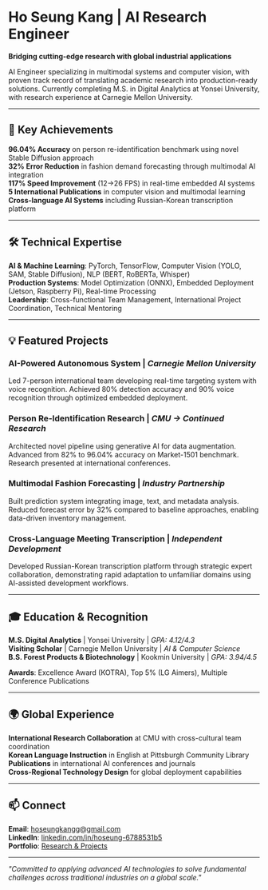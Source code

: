 # Ho Seung Kang | AI Research Engineer

**Bridging cutting-edge research with global industrial applications**

AI Engineer specializing in multimodal systems and computer vision, with proven track record of translating academic research into production-ready solutions. Currently completing M.S. in Digital Analytics at Yonsei University, with research experience at Carnegie Mellon University.

---

## 🚀 Key Achievements

**96.04% Accuracy** on person re-identification benchmark using novel Stable Diffusion approach  
**32% Error Reduction** in fashion demand forecasting through multimodal AI integration  
**117% Speed Improvement** (12→26 FPS) in real-time embedded AI systems  
**5 International Publications** in computer vision and multimodal learning  
**Cross-language AI Systems** including Russian-Korean transcription platform

---

## 🛠️ Technical Expertise

**AI & Machine Learning**: PyTorch, TensorFlow, Computer Vision (YOLO, SAM, Stable Diffusion), NLP (BERT, RoBERTa, Whisper)  
**Production Systems**: Model Optimization (ONNX), Embedded Deployment (Jetson, Raspberry Pi), Real-time Processing  
**Leadership**: Cross-functional Team Management, International Project Coordination, Technical Mentoring

---

## 💡 Featured Projects

### AI-Powered Autonomous System | *Carnegie Mellon University*
Led 7-person international team developing real-time targeting system with voice recognition. Achieved 80% detection accuracy and 90% voice recognition through optimized embedded deployment.

### Person Re-Identification Research | *CMU → Continued Research*
Architected novel pipeline using generative AI for data augmentation. Advanced from 82% to 96.04% accuracy on Market-1501 benchmark. Research presented at international conferences.

### Multimodal Fashion Forecasting | *Industry Partnership*
Built prediction system integrating image, text, and metadata analysis. Reduced forecast error by 32% compared to baseline approaches, enabling data-driven inventory management.

### Cross-Language Meeting Transcription | *Independent Development*
Developed Russian-Korean transcription platform through strategic expert collaboration, demonstrating rapid adaptation to unfamiliar domains using AI-assisted development workflows.

---

## 🎓 Education & Recognition

**M.S. Digital Analytics** | Yonsei University | *GPA: 4.12/4.3*  
**Visiting Scholar** | Carnegie Mellon University | *AI & Computer Science*  
**B.S. Forest Products & Biotechnology** | Kookmin University | *GPA: 3.94/4.5*

**Awards**: Excellence Award (KOTRA), Top 5% (LG Aimers), Multiple Conference Publications

---

## 🌍 Global Experience

**International Research Collaboration** at CMU with cross-cultural team coordination  
**Korean Language Instruction** in English at Pittsburgh Community Library  
**Publications** in international AI conferences and journals  
**Cross-Regional Technology Design** for global deployment capabilities

---

## 📫 Connect

**Email**: hoseungkangg@gmail.com  
**LinkedIn**: [linkedin.com/in/hoseung-6788531b5](https://linkedin.com/in/hoseung-6788531b5)  
**Portfolio**: [Research & Projects](https://drive.google.com/file/d/1Bjzp9_4m-6XFnRPPnbsZAoLvjm2llgtb/view?usp=drive_link)

---

*"Committed to applying advanced AI technologies to solve fundamental challenges across traditional industries on a global scale."*

